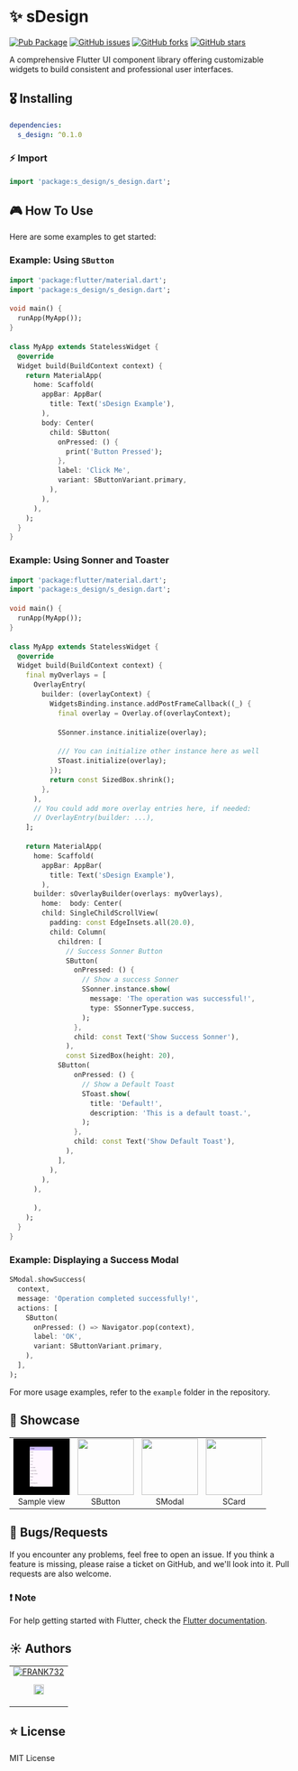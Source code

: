 # ✨ sDesign

[![Pub Package](https://img.shields.io/pub/v/s_design.svg)](https://pub.dev/packages/s_design) [![GitHub issues](https://img.shields.io/github/issues/FRANK732/s_design)](https://github.com/FRANK732/s_design/issues) [![GitHub forks](https://img.shields.io/github/forks/FRANK732/s_design)](https://github.com/FRANK732/s_design/network) [![GitHub stars](https://img.shields.io/github/stars/FRANK732/s_design)](https://github.com/FRANK732/s_design/stargazers)

A comprehensive Flutter UI component library offering customizable widgets to build consistent and professional user interfaces.

## 🎖 Installing

```yaml
dependencies:
  s_design: ^0.1.0
```

### ⚡️ Import

```dart
import 'package:s_design/s_design.dart';
```

## 🎮 How To Use

Here are some examples to get started:

### Example: Using `SButton`

```dart
import 'package:flutter/material.dart';
import 'package:s_design/s_design.dart';

void main() {
  runApp(MyApp());
}

class MyApp extends StatelessWidget {
  @override
  Widget build(BuildContext context) {
    return MaterialApp(
      home: Scaffold(
        appBar: AppBar(
          title: Text('sDesign Example'),
        ),
        body: Center(
          child: SButton(
            onPressed: () {
              print('Button Pressed');
            },
            label: 'Click Me',
            variant: SButtonVariant.primary,
          ),
        ),
      ),
    );
  }
}
```
### Example: Using Sonner and Toaster
```dart
import 'package:flutter/material.dart';
import 'package:s_design/s_design.dart';

void main() {
  runApp(MyApp());
}

class MyApp extends StatelessWidget {
  @override
  Widget build(BuildContext context) {
    final myOverlays = [
      OverlayEntry(
        builder: (overlayContext) {
          WidgetsBinding.instance.addPostFrameCallback((_) {
            final overlay = Overlay.of(overlayContext);

            SSonner.instance.initialize(overlay);

            /// You can initialize other instance here as well
            SToast.initialize(overlay);
          });
          return const SizedBox.shrink();
        },
      ),
      // You could add more overlay entries here, if needed:
      // OverlayEntry(builder: ...),
    ];

    return MaterialApp(
      home: Scaffold(
        appBar: AppBar(
          title: Text('sDesign Example'),
        ),
      builder: sOverlayBuilder(overlays: myOverlays),
        home:  body: Center(
        child: SingleChildScrollView(
          padding: const EdgeInsets.all(20.0),
          child: Column(
            children: [
              // Success Sonner Button
              SButton(
                onPressed: () {
                  // Show a success Sonner
                  SSonner.instance.show(
                    message: 'The operation was successful!',
                    type: SSonnerType.success,
                  );
                },
                child: const Text('Show Success Sonner'),
              ),
              const SizedBox(height: 20),
            SButton(
                onPressed: () {
                  // Show a Default Toast
                  SToast.show(
                    title: 'Default!',
                    description: 'This is a default toast.',
                  );
                },
                child: const Text('Show Default Toast'),
              ),
            ],
          ),
        ),
      ),

      ),
    );
  }
}
```


### Example: Displaying a Success Modal

```dart
SModal.showSuccess(
  context,
  message: 'Operation completed successfully!',
  actions: [
    SButton(
      onPressed: () => Navigator.pop(context),
      label: 'OK',
      variant: SButtonVariant.primary,
    ),
  ],
);
```

For more usage examples, refer to the `example` folder in the repository.

## 🚀 Showcase

<table>
  <tr>
    <td align="center">
      <img src="https://github.com/FRANK732/s_design/blob/development/assets/sample.gif" width="100px" height="100px">
      <br />
      Sample view
    </td>
    <td align="center">
      <img src="https://via.placeholder.com/100" width="100px" height="100px">
      <br />
      SButton
    </td>
    <td align="center">
      <img src="https://via.placeholder.com/100" width="100px" height="100px">
      <br />
      SModal
    </td>
    <td align="center">
      <img src="https://via.placeholder.com/100" width="100px" height="100px">
      <br />
      SCard
    </td>
  </tr>
</table>

## 🐛 Bugs/Requests

If you encounter any problems, feel free to open an issue. If you think a feature is missing, please raise a ticket on GitHub, and we'll look into it. Pull requests are also welcome.

### ❗️ Note

For help getting started with Flutter, check the [Flutter documentation](https://flutter.dev/docs).

## ☀️ Authors

<table>
  <tr>
    <td align="center">
      <a href="https://github.com/FRANK732"><img src="https://avatars.githubusercontent.com/u/57005487?v=4" width="72" alt="FRANK732" /></a>
      <p align="center">
        <a href="https://github.com/FRANK732"><img src="https://www.iconninja.com/files/241/825/211/round-collaboration-social-github-code-circle-network-icon.svg" width="18" height="18"/></a>
      </p>
    </td>
  </tr>
</table>

## ⭐️ License

MIT License
